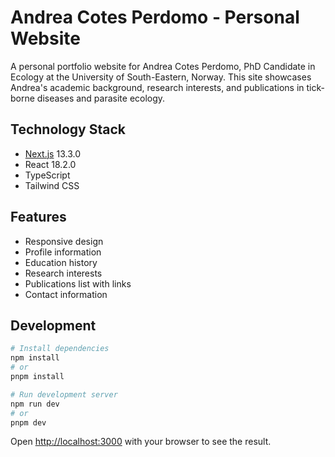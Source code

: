 # Andrea Cotes Perdomo - Personal Website

A personal portfolio website for Andrea Cotes Perdomo, PhD Candidate in Ecology at the University of South-Eastern, Norway. This site showcases Andrea's academic background, research interests, and publications in tick-borne diseases and parasite ecology.

## Technology Stack

- [Next.js](https://nextjs.org/) 13.3.0
- React 18.2.0
- TypeScript
- Tailwind CSS

## Features

- Responsive design
- Profile information
- Education history
- Research interests
- Publications list with links
- Contact information

## Development

```bash
# Install dependencies
npm install
# or
pnpm install

# Run development server
npm run dev
# or
pnpm dev
```

Open [http://localhost:3000](http://localhost:3000) with your browser to see the result.

